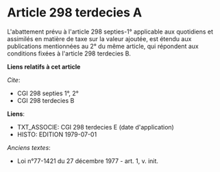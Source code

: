 # Article 298 terdecies A

L'abattement prévu à l'article 298 septies-1° applicable aux quotidiens et assimilés en matière de taxe sur la valeur
ajoutée, est étendu aux publications mentionnées au 2° du même article, qui répondent aux conditions fixées à l'article 298
terdecies B.

**Liens relatifs à cet article**

_Cite_:

  - CGI 298 septies 1°, 2°
  - CGI 298 terdecies B

**Liens**:

  - TXT_ASSOCIE: CGI 298 terdecies E (date d'application)
  - HISTO: EDITION 1979-07-01

_Anciens textes_:

  - Loi n°77-1421 du 27 décembre 1977 - art. 1, v. init.
